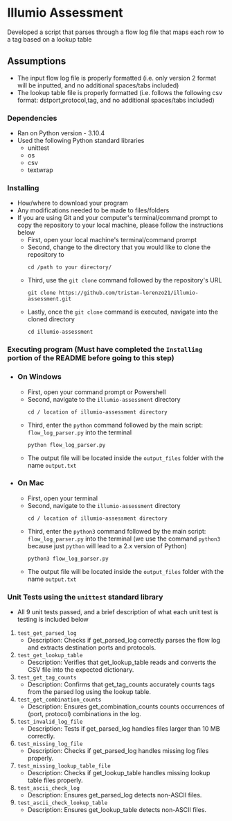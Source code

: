# Illumio Assessment

Developed a script that parses through a flow log file that maps each row to a tag based on a lookup table

## Assumptions

* The input flow log file is properly formatted (i.e. only version 2 format will be inputted, and no additional spaces/tabs included)
* The lookup table file is properly formatted (i.e. follows the following csv format: dstport,protocol,tag, and no additional spaces/tabs included)

### Dependencies

* Ran on Python version - 3.10.4
* Used the following Python standard libraries
  - unittest
  - os
  - csv
  - textwrap
  
### Installing

* How/where to download your program
* Any modifications needed to be made to files/folders
* If you are using Git and your computer's terminal/command prompt to copy the repository to your local machine, please follow the instructions below
  -  First, open your local machine's terminal/command prompt
  -  Second, change to the directory that you would like to clone the repository to
      ```
      cd /path to your directory/
      ```
  - Third, use the `git clone` command followed by the repository's URL
      ```
      git clone https://github.com/tristan-lorenzo21/illumio-assessment.git
      ```
  - Lastly, once the `git clone` command is executed, navigate into the cloned directory
      ```
      cd illumio-assessment
      ```
### Executing program (Must have completed the `Installing` portion of the README before going to this step)

* ### On Windows
  * First, open your command prompt or Powershell
  * Second, navigate to the `illumio-assessment` directory
    ```
    cd / location of illumio-assessment directory
    ```
  * Third, enter the `python` command followed by the main script: `flow_log_parser.py` into the terminal
    ```
    python flow_log_parser.py
    ```
  * The output file will be located inside the `output_files` folder with the name `output.txt`
     
* ### On Mac
  * First, open your terminal
  * Second, navigate to the `illumio-assessment` directory
    ```
    cd / location of illumio-assessment directory
    ```
  * Third, enter the `python3` command followed by the main script: `flow_log_parser.py` into the terminal (we use the command `python3` because just `python` will lead to a 2.x version of Python)
    ```
    python3 flow_log_parser.py
    ```
  * The output file will be located inside the `output_files` folder with the name `output.txt`
    
### Unit Tests using the `unittest` standard library

* All 9 unit tests passed, and a brief description of what each unit test is testing is included below
1. `test_get_parsed_log`
   * Description: Checks if get_parsed_log correctly parses the flow log and extracts destination ports and protocols.
2. `test_get_lookup_table`
   * Description: Verifies that get_lookup_table reads and converts the CSV file into the expected dictionary.
3. `test_get_tag_counts`
   * Description: Confirms that get_tag_counts accurately counts tags from the parsed log using the lookup table.
4. `test_get_combination_counts`
   * Description: Ensures get_combination_counts counts occurrences of (port, protocol) combinations in the log.
5. `test_invalid_log_file`
    * Description: Tests if get_parsed_log handles files larger than 10 MB correctly.
6. `test_missing_log_file`
    * Description: Checks if get_parsed_log handles missing log files properly.
7. `test_missing_lookup_table_file`
    * Description: Checks if get_lookup_table handles missing lookup table files properly.
8. `test_ascii_check_log`
    * Description: Ensures get_parsed_log detects non-ASCII files.
9. `test_ascii_check_lookup_table`
    * Description: Ensures get_lookup_table detects non-ASCII files.

